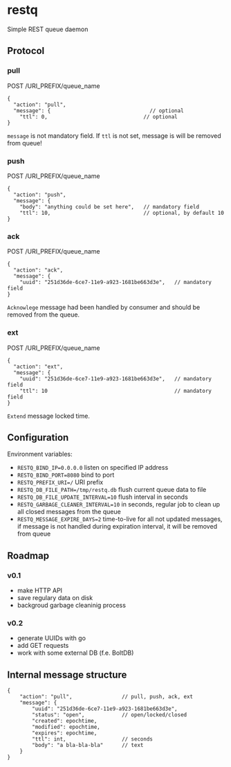 # restq
Simple REST queue daemon

## Protocol

### pull
POST /URI_PREFIX/queue_name
```
{
  "action": "pull", 
  "message": {                                // optional
    "ttl": 0,                               // optional
}
```
`message` is not mandatory field. 
If `ttl` is not set, message is will be removed from queue!

### push
POST /URI_PREFIX/queue_name
```
{
  "action": "push",
  "message": {
    "body": "anything could be set here",   // mandatory field
    "ttl": 10,                              // optional, by default 10
}
```

### ack
POST /URI_PREFIX/queue_name
```
{
  "action": "ack",
  "message": {
    "uuid": "251d36de-6ce7-11e9-a923-1681be663d3e",   // mandatory field
}
```
`Acknowlege` message had been handled by consumer and should be removed from the queue.

### ext
POST /URI_PREFIX/queue_name
```
{
  "action": "ext",
  "message": {
    "uuid": "251d36de-6ce7-11e9-a923-1681be663d3e",   // mandatory field
    "ttl": 10                                         // mandatory field
}
```
`Extend` message locked time.


## Configuration
Environment variables:
* `RESTQ_BIND_IP=0.0.0.0` listen on specified IP address
* `RESTQ_BIND_PORT=8080` bind to port
* `RESTQ_PREFIX_URI=/` URI prefix
* `RESTQ_DB_FILE_PATH=/tmp/restq.db` flush current queue data to file
* `RESTQ_DB_FILE_UPDATE_INTERVAL=10` flush interval in seconds
* `RESTQ_GARBAGE_CLEANER_INTERVAL=10` in seconds, regular job to clean up all closed messages from the queue
* `RESTQ_MESSAGE_EXPIRE_DAYS=2` time-to-live for all not updated messages, if message is not handled during expiration interval, it will be removed from queue

## Roadmap 
### v0.1
* make HTTP API
* save regulary data on disk
* backgroud garbage cleaninig process

### v0.2
* generate UUIDs with go
* add GET requests
* work with some external DB (f.e. BoltDB)

## Internal message structure
```
{
    "action": "pull",                // pull, push, ack, ext
    "message": {
        "uuid": "251d36de-6ce7-11e9-a923-1681be663d3e", 
        "status": "open",            // open/locked/closed
        "created": epochtime,
        "modified": epochtime,
        "expires": epochtime,
        "ttl": int,                  // seconds
        "body": "a bla-bla-bla"      // text
    }
}
```


